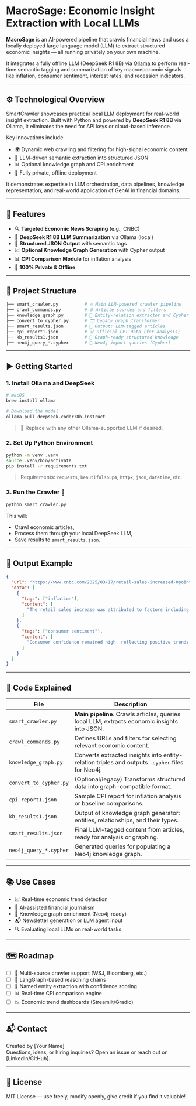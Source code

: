 # MacroSage: Economic Insight Extraction with Local LLMs

**MacroSage** is an AI-powered pipeline that crawls financial news and uses a locally deployed large language model (LLM) to extract structured economic insights — all running privately on your own machine.

It integrates a fully offline LLM (DeepSeek R1 8B) via [Ollama](https://ollama.com) to perform real-time semantic tagging and summarization of key macroeconomic signals like inflation, consumer sentiment, interest rates, and recession indicators.

---

## ⚙️ Technological Overview

SmartCrawler showcases practical local LLM deployment for real-world insight extraction. Built with Python and powered by **DeepSeek R1 8B** via Ollama, it eliminates the need for API keys or cloud-based inference.

Key innovations include:

- 🌍 Dynamic web crawling and filtering for high-signal economic content  
- 🧠 LLM-driven semantic extraction into structured JSON  
- 📊 Optional knowledge graph and CPI enrichment  
- 🔐 Fully private, offline deployment  

It demonstrates expertise in LLM orchestration, data pipelines, knowledge representation, and real-world application of GenAI in financial domains.

---

## 🚀 Features

- 🔍 **Targeted Economic News Scraping** (e.g., CNBC)
- 🧠 **DeepSeek R1 8B LLM Summarization** via Ollama (local)
- 🧾 **Structured JSON Output** with semantic tags
- 📈 **Optional Knowledge Graph Generation** with Cypher output
- 📊 **CPI Comparison Module** for inflation analysis
- 🔐 **100% Private & Offline**

---

## 📂 Project Structure

```bash
├── smart_crawler.py          # 🔥 Main LLM-powered crawler pipeline
├── crawl_commands.py         # 🌐 Article sources and filters
├── knowledge_graph.py        # 🧠 Entity-relation extractor and Cypher builder
├── convert_to_cypher.py      # 🗂 Legacy graph transformer
├── smart_results.json        # 📄 Output: LLM-tagged articles
├── cpi_report1.json          # 📊 Official CPI data (for analysis)
├── kb_results1.json          # 🧱 Graph-ready structured knowledge
├── neo4j_query_*.cypher      # 🧩 Neo4j import queries (Cypher)
```

---

## ▶️ Getting Started

### 1. Install Ollama and DeepSeek

```bash
# macOS
brew install ollama

# Download the model
ollama pull deepseek-coder:8b-instruct
```

> 🔁 Replace with any other Ollama-supported LLM if desired.

### 2. Set Up Python Environment

```bash
python -m venv .venv
source .venv/bin/activate
pip install -r requirements.txt
```

> Requirements: `requests`, `beautifulsoup4`, `httpx`, `json`, `datetime`, etc.

### 3. Run the Crawler 🚀

```bash
python smart_crawler.py
```

This will:
- Crawl economic articles,
- Process them through your local DeepSeek LLM,
- Save results to `smart_results.json`.

---

## 🧪 Output Example

```json
{
  "url": "https://www.cnbc.com/2025/03/17/retail-sales-increased-0point2percent-in-february-less-than-expected.html",
  "data": [
    {
      "tags": ["inflation"],
      "content": [
        "The retail sales increase was attributed to factors including inflation, which rose by [percentage]."
      ]
    },
    {
      "tags": ["consumer sentiment"],
      "content": [
        "Consumer confidence remained high, reflecting positive trends in spending and purchasing power."
      ]
    }
  ]
}
```

---

## 🧠 Code Explained

| File | Description |
|------|-------------|
| `smart_crawler.py` | **Main pipeline**. Crawls articles, queries local LLM, extracts economic insights into JSON. |
| `crawl_commands.py` | Defines URLs and filters for selecting relevant economic content. |
| `knowledge_graph.py` | Converts extracted insights into entity-relation triples and outputs `.cypher` files for Neo4j. |
| `convert_to_cypher.py` | (Optional/legacy) Transforms structured data into graph-compatible format. |
| `cpi_report1.json` | Sample CPI report for inflation analysis or baseline comparisons. |
| `kb_results1.json` | Output of knowledge graph generator: entities, relationships, and their types. |
| `smart_results.json` | Final LLM-tagged content from articles, ready for analysis or graphing. |
| `neo4j_query_*.cypher` | Generated queries for populating a Neo4j knowledge graph. |

---

## 📚 Use Cases

- 📈 Real-time economic trend detection  
- 📰 AI-assisted financial journalism  
- 🧠 Knowledge graph enrichment (Neo4j-ready)  
- 📬 Newsletter generation or LLM agent input  
- 🔍 Evaluating local LLMs on real-world tasks  

---

## 🗺️ Roadmap

- [ ] 🔄 Multi-source crawler support (WSJ, Bloomberg, etc.)  
- [ ] 🧩 LangGraph-based reasoning chains  
- [ ] 🧠 Named entity extraction with confidence scoring  
- [ ] 📊 Real-time CPI comparison engine  
- [ ] 📉 Economic trend dashboards (Streamlit/Gradio)

---

## 📬 Contact

Created by [Your Name]  
Questions, ideas, or hiring inquiries? Open an issue or reach out on [LinkedIn/GitHub].

---

## 🪪 License

MIT License — use freely, modify openly, give credit if you find it valuable!
